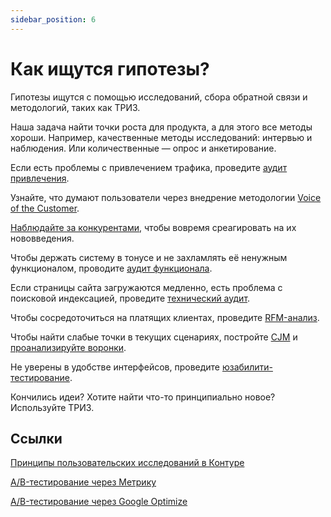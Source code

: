 ```yaml
---
sidebar_position: 6
---
```

# Как ищутся гипотезы?

Гипотезы ищутся с помощью исследований, сбора обратной связи и методологий, таких как ТРИЗ.

Наша задача найти точки роста для продукта, а для этого все методы хороши. Например, качественные методы исследований: интервью и наблюдения. Или количественные — опрос и анкетирование.

Если есть проблемы с привлечением трафика, проведите [аудит привлечения](./marketing.md).

Узнайте, что думают пользователи через внедрение методологии [Voice of the Customer](../feedback/voc.md).

[Наблюдайте за конкурентами](../competitors/), чтобы вовремя среагировать на их нововведения.

Чтобы держать систему в тонусе и не захламлять её ненужным функционалом, проводите [аудит функционала](./functionalityAudit.md).

Если страницы сайта загружаются медленно, есть проблема с поисковой индексацией, проведите [технический аудит](./technicalAudit.md).

Чтобы сосредоточиться на платящих клиентах, проведите [RFM-анализ](./RFM.md).

Чтобы найти слабые точки в текущих сценариях, постройте [CJM](./scriptAudit.md) и [проанализируйте воронки](./marketingFunnel.md).

Не уверены в удобстве интерфейсов, проведите [юзабилити-тестирование](./usability.md).

Кончились идеи? Хотите найти что-то принципиально новое? Используйте ТРИЗ.


## Ссылки
[Принципы пользовательских исследований в Контуре](https://guides.kontur.ru/principles/user-research/usabilityresearch/)

[A/B-тестирование через Метрику](https://yandex.ru/adv/solutions/cases/toyota-avtomir-ab-test)

[A/B-тестирование через Google Optimize](https://tilda.education/articles-yourfirstabtest#rec4326447)